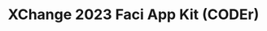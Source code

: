 ---
title: XChange 2023 Faci App Kit (CODEr)
redirect_to: https://drive.google.com/drive/folders/13ayYrp7-kCMq0R1ZCi2gkvqqWJpPfkV0?usp=share_link
redirect_from: 
  - /XChange2023FaciAppKitCODEr
  - /xchange2023faciappkitcoder
---